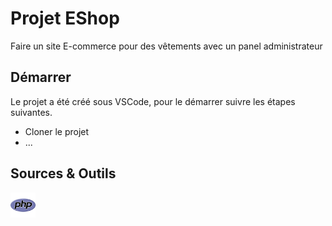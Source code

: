 # Projet EShop

Faire un site E-commerce pour des vêtements avec un panel administrateur

## Démarrer

Le projet a été créé sous VSCode, pour le démarrer suivre les étapes suivantes.

- Cloner le projet
- ...

## Sources & Outils

<a href="https://www.php.net" target="_blank" rel="noreferrer"> <img src="https://raw.githubusercontent.com/devicons/devicon/master/icons/php/php-original.svg" alt="php" width="40" height="40"/> </a>
